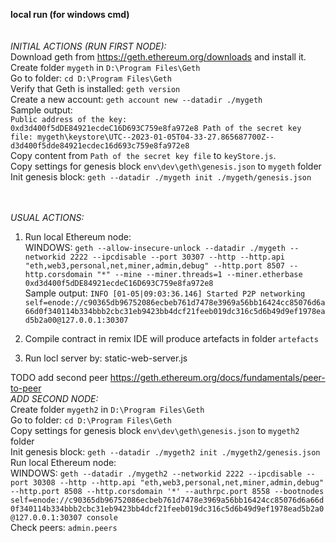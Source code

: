 **local run (for windows cmd)**<br>
<br><br>_INITIAL ACTIONS (RUN FIRST NODE):_<br>
Download geth from https://geth.ethereum.org/downloads and install it.<br>
Create folder `mygeth` in `D:\Program Files\Geth`<br>
Go to folder:
`cd D:\Program Files\Geth`<br>
Verify that Geth is installed:
`geth version`<br>
Create a new account:
`geth account new --datadir ./mygeth`<br>
Sample output:<br>
`Public address of the key:   0xd3d400f5dDE84921ecdeC16D693C759e8fa972e8
Path of the secret key file: mygeth\keystore\UTC--2023-01-05T04-33-27.865687700Z--d3d400f5dde84921ecdec16d693c759e8fa972e8`
<br>Copy content from `Path of the secret key file` to `keyStore.js`.
<br>Copy settings for genesis block `env\dev\geth\genesis.json` to `mygeth` folder
<br>
Init genesis block: `geth --datadir ./mygeth init ./mygeth/genesis.json`

<br><br>
_USUAL ACTIONS:_<br>
1. Run local Ethereum node:
<br>WINDOWS: `geth --allow-insecure-unlock --datadir ./mygeth --networkid 2222 --ipcdisable --port 30307 --http --http.api "eth,web3,personal,net,miner,admin,debug" --http.port 8507 --http.corsdomain "*" --mine --miner.threads=1 --miner.etherbase 0xd3d400f5dDE84921ecdeC16D693C759e8fa972e8`
<br>Sample output:
`INFO [01-05|09:03:36.146] Started P2P networking 
self=enode://c90365db96752086ecbeb761d7478e3969a56bb16424cc85076d6a66d0f340114b334bbb2cbc31eb9423bb4dcf21feeb019dc316c5d6b49d9ef1978ead5b2a00@127.0.0.1:30307`

2. Compile contract in remix IDE will produce artefacts in folder `artefacts`

2. Run locl server by: static-web-server.js

TODO add second peer https://geth.ethereum.org/docs/fundamentals/peer-to-peer
<br>_ADD SECOND NODE:_<br>
Create folder `mygeth2` in `D:\Program Files\Geth`<br>
Go to folder:
`cd D:\Program Files\Geth`<br>
Copy settings for genesis block `env\dev\geth\genesis.json` to `mygeth2` folder
<br>Init genesis block: `geth --datadir ./mygeth2 init ./mygeth2/genesis.json`
<br>Run local Ethereum node:
<br>WINDOWS: `geth --datadir ./mygeth2 --networkid 2222 --ipcdisable --port 30308 --http --http.api "eth,web3,personal,net,miner,admin,debug" --http.port 8508 --http.corsdomain '*' --authrpc.port 8558 --bootnodes self=enode://c90365db96752086ecbeb761d7478e3969a56bb16424cc85076d6a66d0f340114b334bbb2cbc31eb9423bb4dcf21feeb019dc316c5d6b49d9ef1978ead5b2a0@127.0.0.1:30307 console`
<br>Check peers: `admin.peers`

